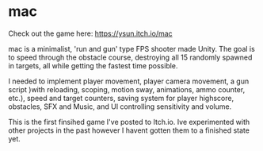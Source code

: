 # mac
Check out the game here: https://ysun.itch.io/mac

mac is a minimalist, 'run and gun' type FPS shooter made Unity. The goal is to speed through the obstacle course, destroying all 15 randomly spawned in targets, all while getting the fastest time possible. 

I needed to implement player movement, player camera movement, a gun script )with reloading, scoping, motion sway, animations, ammo counter, etc.), speed and target counters, saving system for player highscore, obstacles, SFX and Music, and UI controlling sensitivity and volume. 

This is the first finsihed game I've posted to Itch.io. Ive experimented with other projects in the past however I havent gotten them to a finished state yet.
